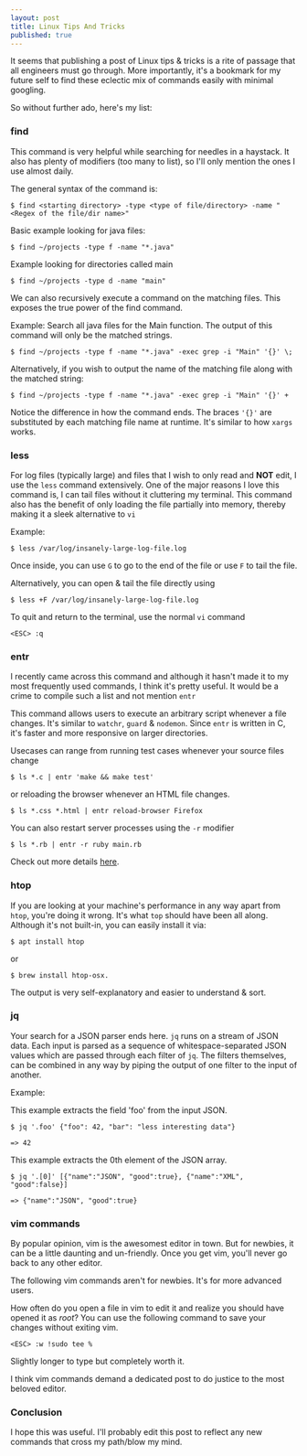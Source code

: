 ```yaml
---
layout: post
title: Linux Tips And Tricks
published: true
---
```


It seems that publishing a post of Linux tips & tricks is a rite of passage that all engineers must go through. More importantly, it's a bookmark for my future self to find these eclectic mix of commands easily with minimal googling.

So without further ado, here's my list:

### find  
This command is very helpful while searching for needles in a haystack. It also has plenty of modifiers (too many to list), so I'll only mention the ones I use almost daily.

The general syntax of the command is:

`
$ find <starting directory> -type <type of file/directory> -name "<Regex of the file/dir name>"
`

Basic example looking for java files:

`
$ find ~/projects -type f -name "*.java"
`

Example looking for directories called main

`
$ find ~/projects -type d -name "main"
`

We can also recursively execute a command on the matching files. This exposes the true power of the find command.

Example: Search all java files for the Main function. The output of this command will only be the matched strings.

`
$ find ~/projects -type f -name "*.java" -exec grep -i "Main" '{}' \;
`

Alternatively, if you wish to output the name of the matching file along with the matched string:

`
$ find ~/projects -type f -name "*.java" -exec grep -i "Main" '{}' +
`

Notice the difference in how the command ends. The braces `'{}'` are substituted by each matching file name at runtime. It's similar to how `xargs` works.

### less
For log files (typically large) and files that I wish to only read and
**NOT** edit, I use the `less` command extensively. One of the major
reasons I love this command is, I can tail files without it
cluttering my terminal. This command also has the benefit of only
loading the file partially into memory, thereby making it a sleek
alternative to `vi`

Example:
```
$ less /var/log/insanely-large-log-file.log
```

Once inside, you can use `G` to go to the end of the file or use `F` to tail the file.

Alternatively, you can open & tail the file directly using

```
$ less +F /var/log/insanely-large-log-file.log
```

To quit and return to the terminal, use the normal `vi` command

```
<ESC> :q
```

### entr

I recently came across this command and although it hasn't made it to my most frequently used commands, I think it's pretty useful. It would be a crime to compile such a list and not mention `entr`

This command allows users to execute an arbitrary script whenever a file changes. It's similar to `watchr`, `guard` & `nodemon`. Since `entr` is written in C, it's faster and more responsive on larger directories.

Usecases can range from running test cases whenever your source files change

`
$ ls *.c | entr 'make && make test'
`

or reloading the browser whenever an HTML file changes.

`
$ ls *.css *.html | entr reload-browser Firefox
`

You can also restart server processes using the `-r` modifier

`
$ ls *.rb | entr -r ruby main.rb
`

Check out more details [here](http://www.entrproject.org/).

### htop   
If you are looking at your machine's performance in any way apart from
`htop`, you're doing it wrong. It's what `top` should have been all along. Although it's not built-in, you can easily install it via:

`
$ apt install htop
`

or

`
$ brew install htop-osx.
`

The output is very self-explanatory and easier to understand & sort.

### jq
Your search for a JSON parser ends here. `jq` runs on a stream of JSON data. Each input is parsed as a sequence of whitespace-separated JSON values which are passed through each filter of `jq`. The filters themselves, can be combined in any way by piping the output of one filter to the input of another.

Example:

This example extracts the field 'foo' from the input JSON.

`
$ jq '.foo' {"foo": 42, "bar": "less interesting data"}
`

`
=> 42
`

This example extracts the 0th element of the JSON array.

`
$ jq '.[0]' [{"name":"JSON", "good":true}, {"name":"XML", "good":false}]
`

`
=> {"name":"JSON", "good":true}
`

### vim commands
By popular opinion, vim is the awesomest editor in town. But for newbies, it can be a little daunting and un-friendly. Once you get vim, you'll never go back to any other editor.

The following vim commands aren't for newbies. It's for more advanced users.

How often do you open a file in vim to edit it and realize you should have opened it as *root*? You can use the following command to save your changes without exiting vim.

`
<ESC> :w !sudo tee %
`

Slightly longer to type but completely worth it.

I think vim commands demand a dedicated post to do justice to the most beloved editor.

### Conclusion

I hope this was useful. I'll probably edit this post to reflect any new commands that cross my path/blow my mind.
